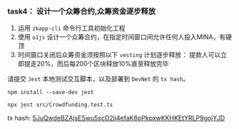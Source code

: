 
### task4： 设计一个众筹合约,众筹资金逐步释放

1. 运用 `zkapp-cli` 命令行工具初始化工程
2. 使用 `o1js` 设计一个众筹合约，在指定时间窗口间允许任何人投入MINA，有硬顶
3. 时间窗口关闭后众筹资金须按照以下 `vesting` 计划逐步释放： 提款人可以立即提走20%，而后每200个区块释放10%直至释放完毕

请提交 `Jest` 本地测试交互脚本，以及部署到 `DevNet` 的 `tx hash`。

```shell
npm install --save-dev jest

npx jest src/Crowdfunding.test.ts
```

tx hash: [5JuQwdeBZAjsESwu5scD2ii4efaK6pPkpxwKKHKEtYRLP9gojYJD](https://minascan.io/devnet/tx/5JuQwdeBZAjsESwu5scD2ii4efaK6pPkpxwKKHKEtYRLP9gojYJD?type=zk-tx)
